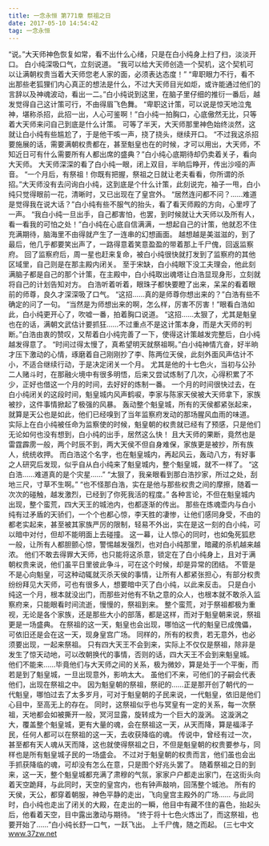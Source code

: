 ```yaml
---
title: 一念永恒 第771章 祭祖之日
date: 2017-05-10 14:54:42
tag: 一念永恒
---
```


“说。”大天师神色恢复如常，看不出什么心绪，只是在白小纯身上扫了扫，淡淡开口。
白小纯深吸口气，立刻说道。
“我可以给大天师创造一个契机，这个契机可以让满朝权贵当着大天师您老人家的面，必须表达态度！”
“卑职眼力不行，看不出那些老狐狸们内心真正的想法是什么，不过大天师目光如炬，或许能通过他们的言辞以及神魂波动，看出一二。”白小纯说到这里，在脑子里仔细的推衍一番后，越发觉得自己这计策可行，不由得眉飞色舞。
“卑职这计策，可以说是惊天地泣鬼神，堪称杀招，此招一出，人心可鉴啊！”白小纯一拍胸口，心底傲然无比，只等着大天师来问自己到底是什么计策。
可等了半天，大天师那里神色始终淡然，这就让白小纯有些尴尬了，于是他干咳一声，挠了挠头，继续开口。
“不过我这杀招要施展的话，需要满朝权贵都在，甚至魁皇也在的时候，才可以用出，大天师，不知近日可有什么需要所有人都出席的盛典？”白小纯心底期待却仍卖着关子，看向大天师。
大天师深深的看了白小纯一眼，闭上双目，半晌后睁开，传出沙哑的声音。
“一个月后，有祭祖！你既有把握，祭祖之日就让老夫看看，你所谓的杀招。”大天师没有去问询白小纯，这到底是个什么计策，此刻说完，袖子一甩，白小纯只觉得眼前一花，清晰时，又已出现在了皇宫外。
“居然连问都不问？……难道是觉得我在说大话？”白小纯有些不服气的抬头，看了看天师殿的方向，心里哼了一声。
“我白小纯一旦出手，自己都害怕，也罢，到时候就让大天师以及所有人，看一看我的可怕之处！”白小纯在心底自信满满，一想起自己的计策，他就忍不住充满期待，脑海里不由得就产生了一连串的幻想画面。
越想越是美滋滋的，到了最后，他几乎都要笑出声了，一路得意着笑意盈盈的带着那上千尸傀，回返监察府。
回了监察府后，周一星也赶来复命，被白小纯很快就打发到了监察府的其他区域里，自己则是在那主殿内闭关。
至于宋缺，白小纯眼下没工夫理会，他此刻满脑子都是自己的那个计策，在主殿中，白小纯取出魂塔让白浩显现身形，立刻就将自己的计划告知对方。
白浩听着听着，眼珠子都快要瞪了出来，呆呆的看着眼前的师尊，良久才深深吸了口气。
“这招……真的是师尊你想出来的？”白浩有些不确定的问了一句。
“当然是为师想出来的啊，怎么样，厉害不厉害！”眼看白浩如此，白小纯更开心了，吹嘘一番，拍着胸口说道。
“这招……太狠了，尤其是魁皇也在的话，满朝文武估计要抓狂……不过重点不是这计策本身，而是大天师的判断。”白浩由衷的赞叹，又帮着白小纯完善了一下，使得这计策越发完整后，白小纯越发得意了。
“时间过得太慢了，真希望明天就祭祖啊。”白小纯神情亢奋，好半晌才压下激动的心情，琢磨着自己刚刚抄了李、陈两位天侯，此刻外面风声估计不小，不适合继续行动，于是决定闭关一个月。
尤其是他的十七色火，当初与公孙二人赌斗时，在那融火境中有很多明悟，后来又尝试炼制了几次，心得积累了不少，正好也借这一个月的时间，去好好的炼制一番。
一个月的时间很快过去，在白小纯闭关的这段时间，魁皇城内风声鹤唳，李家与陈家天侯被大天师拿下，家族被抄，这件事情掀起了极强的风暴。
轰动整个魁皇城，所有的天侯都紧张起来，就算是天公也是如此，他们已经嗅到了当年监察府发动的那场腥风血雨的味道。
实际上在白小纯被任命为监察使的时候，魁皇朝的权贵就已经有了预感，只是他们无论如何也没有想到，白小纯的出手，居然这么快！
且大天师的果断，竟然也是雷霆霹雳一般，两个时辰不到，两大天侯不但自身难保，家族更是被抄，所有族人，统统收押。
而白浩这个名字，也在魁皇城内，再起风云，轰动八方，有好事之人研究后发现，似乎自从白小纯来了魁皇城内，整个魁皇城，就不一样了。
“这白浩……难道真的是个灾星……”
“太狠了，我亲眼看到那白浩抄家，所过之处，刮地三尺，寸草不生啊。”
“也不怪那白浩，实在是他与那些权贵之间的摩擦，随着一次次的碰触，越发激烈，已经到了你死我活的程度。”
各种言论，不但在魁皇城内出现，整个蛮荒，四大天王的城池内，也都逐渐的传出。
那些在炼魂壶内与白小纯有过矛盾的天骄们，一个个也都心惊，李天胜的凄惨，让他们感同身受，不由的都老实起来，甚至被其家族严厉的限制，轻易不外出，实在是这一刻的白小纯，可以暗中对付，但却不能明面上去碰撞。
这一幕，让人惊心的同时，也如兔死狐悲一般，让所有人都胆颤心惊，警惕越发强烈，也对白小纯那里，暗藏的杀机越来越浓。
他们不敢去得罪大天师，也只能将这杀意，锁定在了白小纯身上，且对于满朝权贵来说，他们虽平日里彼此争斗，可在这个时候，却是异常的团结。
不管是不是心向魁皇，可这种动辄就灭杀天侯的事情，让所有人都紧张担心，有部分权贵纷纷拜见大天师，可也有很多人，想要暗中灭了白小纯，以此来反击。
只是白小纯这一个月，根本就没出门，而那些对他有不轨之意的众人，也根本就不敢杀入监察府来，只能眼看时间流逝，慢慢的，祭祖到来。
整个蛮荒，对于祭祖都极为重视，无论是各个家族，还是那些大小的部落，都是这样，而对于魁皇朝来说，祭祖更是一场盛典。
在祭祖的这一天，魁皇也会出现，哪怕这一代的魁皇已成傀儡，可依旧还是会在这一天，现身皇宫广场。
同样的，所有的权贵，若无意外，也必须要出现，一起来祭祖。
只有四大天王不会到来，实际上不仅仅是祭祖，除非是发生了惊天动地，可以改朝换代的事情，否则的话，四大天王不会到来魁皇城。
他们不能来……毕竟他们与大天师之间的关系，极为微妙，算是处于一个平衡，而若是到了魁皇城，一旦出现意外，影响太大。
虽他们不来，可他们的子嗣会代表他们，出现在祭祖之中。
因为魁皇朝的祭祖，祭祀的……正是那开创了朝代的一代魁皇，哪怕过去了太多岁月，可对于魁皇朝的子民来说，一代魁皇，依旧是他们心目中，至高无上的存在。
同时，这祭祖似乎也与冥皇有一定的关系，每一次祭祖，天地都会如被撕开一般，冥河显露，旋转成为一个巨大的漩涡。
这漩涡之大，覆盖整个魁皇城，更有大量的魂，会在祭祖这一天，从天而降，算是福泽子民，任何人都可以在祭祖的这一天，去收获降临的魂。
传说中，曾经有过一次，甚至都有天人魂从天而降，这也就使得祭祖之日，不但是魁皇朝的权贵要参与，同样也是所有魁皇城子民的一场盛会。
不过对于魁皇朝的权贵而言，他们虽也会出手抓获降临的魂，可却没有怎么在意，只是图个好兆头罢了。
随着祭祖之日的到来，这一天，整个魁皇城都充满了肃穆的气氛，家家户户都走出家门，在这街头向着天空跪拜，与此同时，天空的皇宫内，也有钟声敲响，回荡整个城池。
所有的天侯，天公，都穿着朝服，神色平静的走出，飞向皇宫主殿外的广场……
与此同时，白小纯也走出了闭关的大殿，在走出的一瞬，他目中有藏不住的喜色，抬起头后，他看着天空，目中露出激动与期待。
“终于将十七色火炼出了，而这祭祖，也要开始了……”白小纯长舒一口气，一跃飞出。
上千尸傀，随之而起。
(三七中文 www.37zw.net